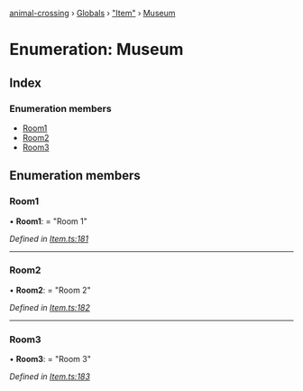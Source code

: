[animal-crossing](../README.md) › [Globals](../globals.md) › ["Item"](../modules/_item_.md) › [Museum](_item_.museum.md)

# Enumeration: Museum

## Index

### Enumeration members

* [Room1](_item_.museum.md#room1)
* [Room2](_item_.museum.md#room2)
* [Room3](_item_.museum.md#room3)

## Enumeration members

###  Room1

• **Room1**: = "Room 1"

*Defined in [Item.ts:181](https://github.com/Norviah/animal-crossing/blob/4071e19/module/types/Item.ts#L181)*

___

###  Room2

• **Room2**: = "Room 2"

*Defined in [Item.ts:182](https://github.com/Norviah/animal-crossing/blob/4071e19/module/types/Item.ts#L182)*

___

###  Room3

• **Room3**: = "Room 3"

*Defined in [Item.ts:183](https://github.com/Norviah/animal-crossing/blob/4071e19/module/types/Item.ts#L183)*
